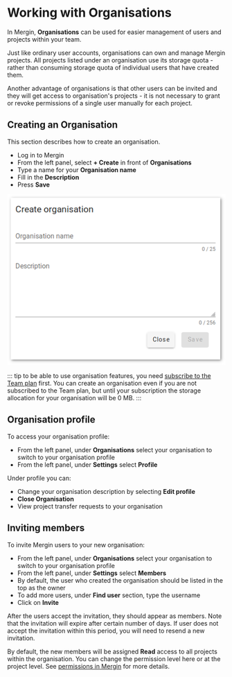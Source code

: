 # Working with Organisations

In Mergin, **Organisations** can be used for easier management of users and projects within your team.

Just like ordinary user accounts, organisations can own and manage Mergin projects. All projects listed under an organisation use its  storage quota - rather than consuming storage quota of individual users that have created them.

Another advantage of organisations is that other users can be invited and they will get access to organisation's projects - it is not necessary to grant or revoke permissions of a single user manually for each project.

## Creating an Organisation

This section describes how to create an organisation.

- Log in to Mergin
- From the left panel, select **+ Create** in front of **Organisations**
- Type a name for your **Organisation name**
- Fill in the **Description**
- Press **Save**

![](./create-organisation.png)

::: tip
to be able to use organisation features, you need [subscribe to the Team plan](../subscriptions/index.md) first. You can create an organisation even if you are not subscribed to the Team plan, but until your subscription the storage allocation for your organisation will be 0 MB.
:::

## Organisation profile

To access your organisation profile:

- From the left panel, under **Organisations** select your organisation to switch to your organisation profile
- From the left panel, under **Settings** select **Profile**

Under profile you can:
- Change your organisation description by selecting **Edit profile**
- **Close Organisation**
- View project transfer requests to your organisation

## Inviting members

To invite Mergin users to your new organisation:

- From the left panel, under **Organisations** select your organisation to switch to your organisation profile
- From the left panel, under **Settings** select **Members**
- By default, the user who created the organisation should be listed in the top as the owner
- To add more users, under **Find user** section, type the username
- Click on **Invite**

After the users accept the invitation, they should appear as members. Note that the invitation will expire after certain number of days. If user does not accept the invitation within this period, you will need to resend a new invitation.

By default, the new members will be assigned **Read** access to all projects within the organisation. You can change the permission level here or at the project level. See [permissions in Mergin](../../gis/permissions.md) for more details.
